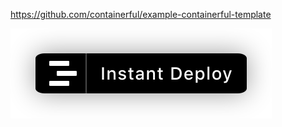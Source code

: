 https://github.com/containerful/example-containerful-template

<img src="https://raw.githubusercontent.com/containerful/example-containerful-template/master/button.svg" />
